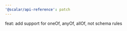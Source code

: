 ```yaml
---
'@scalar/api-reference': patch
---
```


feat: add support for oneOf, anyOf, allOf, not schema rules
